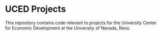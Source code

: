 # UCED Projects

This repository contains code relevant to projects for the University Center for Economic Development at the University of Nevada, Reno.
